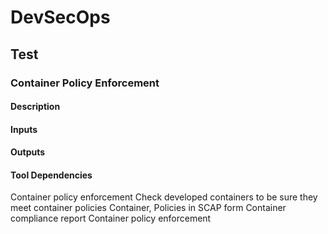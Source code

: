 # DevSecOps

## Test

### Container Policy Enforcement

#### Description

#### Inputs

#### Outputs

#### Tool Dependencies

Container policy
enforcement
Check developed containers to
be sure they meet container
policies
Container, Policies
in SCAP form
Container
compliance
report
Container policy
enforcement

